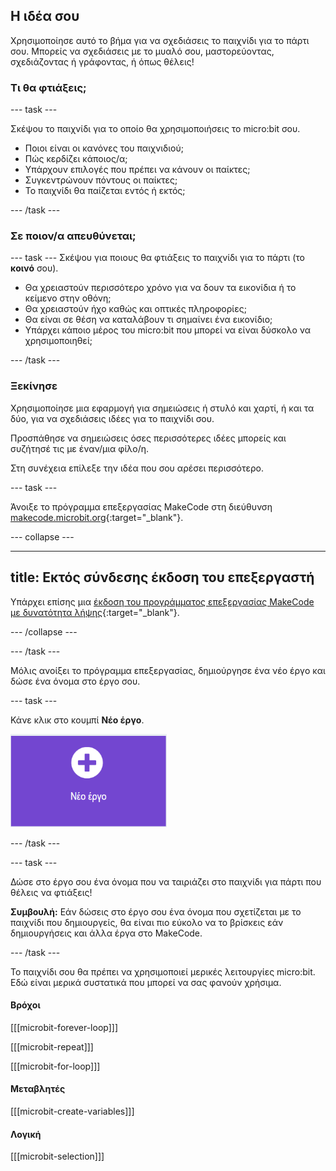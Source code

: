 ## Η ιδέα σου

Χρησιμοποίησε αυτό το βήμα για να σχεδιάσεις το παιχνίδι για το πάρτι σου. Μπορείς να σχεδιάσεις με το μυαλό σου, μαστορεύοντας, σχεδιάζοντας ή γράφοντας, ή όπως θέλεις!

### Τι θα φτιάξεις;

\--- task ---

Σκέψου το παιχνίδι για το οποίο θα χρησιμοποιήσεις το micro:bit σου.

- Ποιοι είναι οι κανόνες του παιχνιδιού;
- Πώς κερδίζει κάποιος/α;
- Υπάρχουν επιλογές που πρέπει να κάνουν οι παίκτες;
- Συγκεντρώνουν πόντους οι παίκτες;
- Το παιχνίδι θα παίζεται εντός ή εκτός;

\--- /task ---

### Σε ποιον/α απευθύνεται;

\--- task ---
Σκέψου για ποιους θα φτιάξεις το παιχνίδι για το πάρτι (το **κοινό** σου).

- Θα χρειαστούν περισσότερο χρόνο για να δουν τα εικονίδια ή το κείμενο στην οθόνη;
- Θα χρειαστούν ήχο καθώς και οπτικές πληροφορίες;
- Θα είναι σε θέση να καταλάβουν τι σημαίνει ένα εικονίδιο;
- Υπάρχει κάποιο μέρος του micro:bit που μπορεί να είναι δύσκολο να χρησιμοποιηθεί;

\--- /task ---

### Ξεκίνησε

Χρησιμοποίησε μια εφαρμογή για σημειώσεις ή στυλό και χαρτί, ή και τα δύο, για να σχεδιάσεις ιδέες για το παιχνίδι σου.

Προσπάθησε να σημειώσεις όσες περισσότερες ιδέες μπορείς και συζήτησέ τις με έναν/μια φίλο/η.

Στη συνέχεια επίλεξε την ιδέα που σου αρέσει περισσότερο.

\--- task ---

Άνοιξε το πρόγραμμα επεξεργασίας MakeCode στη διεύθυνση [makecode.microbit.org](https://makecode.microbit.org){:target="_blank"}.

\--- collapse ---

---

## title: Εκτός σύνδεσης έκδοση του επεξεργαστή

Υπάρχει επίσης μια [έκδοση του προγράμματος επεξεργασίας MakeCode με δυνατότητα λήψης](https://makecode.microbit.org/offline-app){:target="_blank"}.

\--- /collapse ---

\--- /task ---

Μόλις ανοίξει το πρόγραμμα επεξεργασίας, δημιούργησε ένα νέο έργο και δώσε ένα όνομα στο έργο σου.

\--- task ---

Κάνε κλικ στο κουμπί **Νέο έργο**.

<img src="images/new-project-button.png" alt="The New Project button inside MakeCode." width="250"/>

\--- /task ---

\--- task ---

Δώσε στο έργο σου ένα όνομα που να ταιριάζει στο παιχνίδι για πάρτι που θέλεις να φτιάξεις!

**Συμβουλή:** Εάν δώσεις στο έργο σου ένα όνομα που σχετίζεται με το παιχνίδι που δημιουργείς, θα είναι πιο εύκολο να το βρίσκεις εάν δημιουργήσεις και άλλα έργα στο MakeCode.

\--- /task ---

Το παιχνίδι σου θα πρέπει να χρησιμοποιεί μερικές λειτουργίες micro:bit. Εδώ είναι μερικά συστατικά που μπορεί να σας φανούν χρήσιμα.

#### Βρόχοι

[[[microbit-forever-loop]]]

[[[microbit-repeat]]]

[[[microbit-for-loop]]]

#### Μεταβλητές

[[[microbit-create-variables]]]

#### Λογική

[[[microbit-selection]]]
